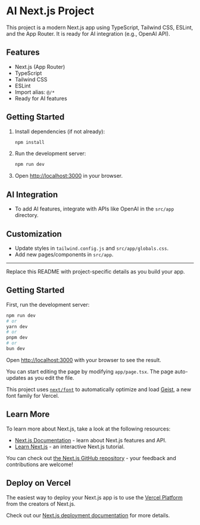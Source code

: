
# AI Next.js Project
 
This project is a modern Next.js app using TypeScript, Tailwind CSS, ESLint, and the App Router. It is ready for AI integration (e.g., OpenAI API).

## Features
- Next.js (App Router)
- TypeScript
- Tailwind CSS
- ESLint
- Import alias: `@/*`
- Ready for AI features

## Getting Started

1. Install dependencies (if not already):
	```sh
	npm install
	```
2. Run the development server:
	```sh
	npm run dev
	```
3. Open [http://localhost:3000](http://localhost:3000) in your browser.

## AI Integration
- To add AI features, integrate with APIs like OpenAI in the `src/app` directory.

## Customization
- Update styles in `tailwind.config.js` and `src/app/globals.css`.
- Add new pages/components in `src/app`.

---

Replace this README with project-specific details as you build your app.

## Getting Started

First, run the development server:

```bash
npm run dev
# or
yarn dev
# or
pnpm dev
# or
bun dev
```

Open [http://localhost:3000](http://localhost:3000) with your browser to see the result.

You can start editing the page by modifying `app/page.tsx`. The page auto-updates as you edit the file.

This project uses [`next/font`](https://nextjs.org/docs/app/building-your-application/optimizing/fonts) to automatically optimize and load [Geist](https://vercel.com/font), a new font family for Vercel.

## Learn More

To learn more about Next.js, take a look at the following resources:

- [Next.js Documentation](https://nextjs.org/docs) - learn about Next.js features and API.
- [Learn Next.js](https://nextjs.org/learn) - an interactive Next.js tutorial.

You can check out [the Next.js GitHub repository](https://github.com/vercel/next.js) - your feedback and contributions are welcome!

## Deploy on Vercel

The easiest way to deploy your Next.js app is to use the [Vercel Platform](https://vercel.com/new?utm_medium=default-template&filter=next.js&utm_source=create-next-app&utm_campaign=create-next-app-readme) from the creators of Next.js.

Check out our [Next.js deployment documentation](https://nextjs.org/docs/app/building-your-application/deploying) for more details.
